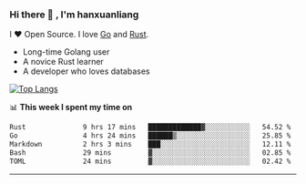 ### Hi there 👋 , I'm hanxuanliang

<!--
**hanxuanliang/hanxuanliang** is a ✨ _special_ ✨ repository because its `README.md` (this file) appears on your GitHub profile.

Here are some ideas to get you started:

- 🔭 I’m currently working on ...
- 🌱 I’m currently learning ...
- 👯 I’m looking to collaborate on ...
- 🤔 I’m looking for help with ...
- 💬 Ask me about ...
- 📫 How to reach me: ...
- 😄 Pronouns: ...
- ⚡ Fun fact: ...
-->
I ❤ Open Source. I love [Go](https://golang.org) and [Rust](https://www.rust-lang.org/zh-CN/).

* Long-time Golang user
* A novice Rust learner
* A developer who loves databases

[![Top Langs](https://github-readme-stats.vercel.app/api?username=hanxuanliang&show_icons=true&count_private=true&line_height=40)](https://github.com/anuraghazra/github-readme-stats)

📊 **This week I spent my time on**
<!--START_SECTION:waka-->

```txt
Rust              9 hrs 17 mins   █████████████▓░░░░░░░░░░░   54.52 %
Go                4 hrs 24 mins   ██████▒░░░░░░░░░░░░░░░░░░   25.85 %
Markdown          2 hrs 3 mins    ███░░░░░░░░░░░░░░░░░░░░░░   12.11 %
Bash              29 mins         ▓░░░░░░░░░░░░░░░░░░░░░░░░   02.85 %
TOML              24 mins         ▓░░░░░░░░░░░░░░░░░░░░░░░░   02.42 %
```

<!--END_SECTION:waka-->

***
